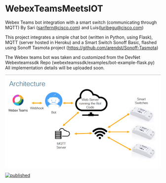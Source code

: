 # WebexTeamsMeetsIOT
Webex Teams bot integration with a smart switch (communicating through MQTT)
By Sari (sarifern@cisco.com) and Luis(luribegu@cisco.com)

This project integrates a simple chat bot (written in Python, using Flask), MQTT (server hosted in Heroku) and a Smart Switch Sonoff Basic, flashed using Sonoff Tasmota project (https://github.com/arendst/Sonoff-Tasmota)

The Webex teams bot was taken and customized from the DevNet Webexteamssdk Repo (webexteamssdk/examples/bot-example-flask.py)
All implementation details will be uploaded soon.

![Smart Switch Project](Smart_Switch_Project.png)

[![published](https://static.production.devnetcloud.com/codeexchange/assets/images/devnet-published.svg)](https://developer.cisco.com/codeexchange/github/repo/sarifern/WebexTeamsMeetsIOT)
